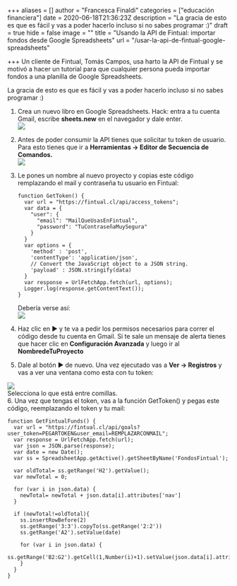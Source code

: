 +++
aliases = []
author = "Francesca Finaldi"
categories = ["educación financiera"]
date = 2020-06-18T21:36:23Z
description = "La gracia de esto es que es fácil y vas a poder hacerlo incluso si no sabes programar :)"
draft = true
hide = false
image = ""
title = "Usando la API de Fintual: importar fondos desde Google Spreadsheets"
url = "/usar-la-api-de-fintual-google-spreadsheets"

+++
Un cliente de Fintual, Tomás Campos, usa harto la API de Fintual y se motivó a hacer un tutorial para que cualquier persona pueda importar fondos a una planilla de Google Spreadsheets.

La gracia de esto es que es fácil y vas a poder hacerlo incluso si no sabes programar :)

1. Crea un nuevo libro en Google Spreadsheets. Hack: entra a tu cuenta Gmail, escribe **sheets.new** en el navegador y dale enter.  
   ![](/uploads/2020-06-20/tutorials1.png)
2. Antes de poder consumir la API tienes que solicitar tu token de usuario. Para esto tienes que ir a **Herramientas → Editor de Secuencia de Comandos.  
   ![](/uploads/2020-06-20/tutorials2.png)**
3. Le pones un nombre al nuevo proyecto y copias este código remplazando el mail y contraseña tu usuario en Fintual:

       function GetToken() {  
         var url = "https://fintual.cl/api/access_tokens";
         var data = {
           "user": {
             "email": "MailQueUsasEnFintual",
             "password": "TuContraseñaMuySegura"
           }
         }
         var options = {
           'method' : 'post',
           'contentType': 'application/json',
           // Convert the JavaScript object to a JSON string.
           'payload' : JSON.stringify(data)
         }
         var response = UrlFetchApp.fetch(url, options);
         Logger.log(response.getContentText());
       }

   Debería verse así:  
   ![](/uploads/2020-06-20/tutorials3.png)
4. Haz clic en ► y te va a pedir los permisos necesarios para correr el código desde tu cuenta en Gmail. Si te sale un mensaje de alerta tienes que hacer clic en **Configuración Avanzada** y luego ir al **NombredeTuProyecto**
5. Dale al botón ► de nuevo. Una vez ejecutado vas a **Ver → Registros** y vas a ver una ventana como esta con tu token:

![](/uploads/2020-06-20/tutorials4.png)  
Selecciona lo que está entre comillas.  
 6. Una vez que tengas el token, vas a la función GetToken() y pegas este código, reemplazando el token y tu mail:

    function GetFintualFunds() {  
      var url = "https://fintual.cl/api/goals?user_token=PEGARTOKEN&user_email=REMPLAZARCONMAIL";
      var response = UrlFetchApp.fetch(url);
      var json = JSON.parse(response);
      var date = new Date();
      var ss = SpreadsheetApp.getActive().getSheetByName('FondosFintual');
      
      var oldTotal= ss.getRange('H2').getValue();
      var newTotal = 0;
      
      for (var i in json.data) {
        newTotal= newTotal + json.data[i].attributes['nav']
      }
    
      if (newTotal!=oldTotal){
        ss.insertRowBefore(2)
        ss.getRange('3:3').copyTo(ss.getRange('2:2'))
        ss.getRange('A2').setValue(date)
        
        for (var i in json.data) {
          ss.getRange('B2:G2').getCell(1,Number(i)+1).setValue(json.data[i].attributes['nav'])
        }
      }
    }